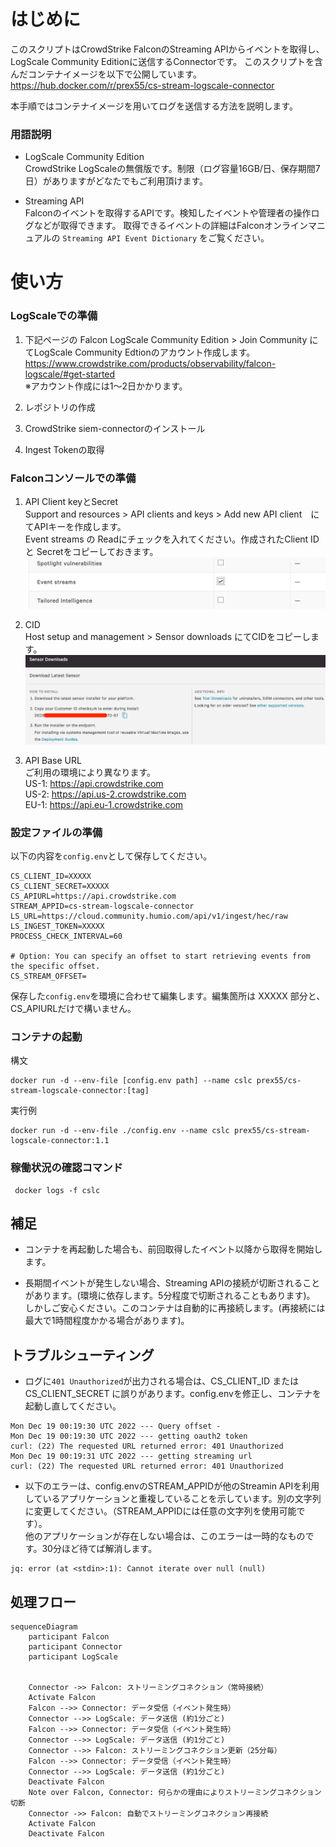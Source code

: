 # はじめに
このスクリプトはCrowdStrike FalconのStreaming APIからイベントを取得し、LogScale Community Editionに送信するConnectorです。
このスクリプトを含んだコンテナイメージを以下で公開しています。  
https://hub.docker.com/r/prex55/cs-stream-logscale-connector

本手順ではコンテナイメージを用いてログを送信する方法を説明します。

### 用語説明
- LogScale Community Edition  
CrowdStrike LogScaleの無償版です。制限（ログ容量16GB/日、保存期間7日）がありますがどなたでもご利用頂けます。

- Streaming API  
Falconのイベントを取得するAPIです。検知したイベントや管理者の操作ログなどが取得できます。
取得できるイベントの詳細はFalconオンラインマニュアルの `Streaming API Event Dictionary` をご覧ください。



# 使い方

### LogScaleでの準備
1. 下記ページの Falcon LogScale Community Edition > Join Community にてLogScale Community Edtionのアカウント作成します。  
https://www.crowdstrike.com/products/observability/falcon-logscale/#get-started    
※アカウント作成には1〜2日かかります。

2. レポジトリの作成

3. CrowdStrike siem-connectorのインストール

4. Ingest Tokenの取得
  
  
### Falconコンソールでの準備
1. API Client keyとSecret  
Support and resources > API clients and keys > Add new API client　にてAPIキーを作成します。  
Event streams の Readにチェックを入れてください。作成されたClient IDと Secretをコピーしておきます。
![](2023-01-05-14-26-20.png)


2. CID  
Host setup and management > Sensor downloads にてCIDをコピーします。
![](2023-01-05-17-57-37.png)


3. API Base URL  
ご利用の環境により異なります。  
US-1: https://api.crowdstrike.com  
US-2: https://api.us-2.crowdstrike.com  
EU-1: https://api.eu-1.crowdstrike.com  


### 設定ファイルの準備
以下の内容を`config.env`として保存してください。
```
CS_CLIENT_ID=XXXXX
CS_CLIENT_SECRET=XXXXX
CS_APIURL=https://api.crowdstrike.com
STREAM_APPID=cs-stream-logscale-connector
LS_URL=https://cloud.community.humio.com/api/v1/ingest/hec/raw
LS_INGEST_TOKEN=XXXXX
PROCESS_CHECK_INTERVAL=60

# Option: You can specify an offset to start retrieving events from the specific offset.
CS_STREAM_OFFSET=
```
保存した`config.env`を環境に合わせて編集します。編集箇所は XXXXX 部分と、CS_APIURLだけで構いません。


### コンテナの起動

構文
```
docker run -d --env-file [config.env path] --name cslc prex55/cs-stream-logscale-connector:[tag]
```

実行例
```
docker run -d --env-file ./config.env --name cslc prex55/cs-stream-logscale-connector:1.1
```


### 稼働状況の確認コマンド
```
 docker logs -f cslc
```

## 補足
- コンテナを再起動した場合も、前回取得したイベント以降から取得を開始します。

- 長期間イベントが発生しない場合、Streaming APIの接続が切断されることがあります。(環境に依存します。5分程度で切断されることもあります)。  
しかしご安心ください。このコンテナは自動的に再接続します。(再接続には最大で1時間程度かかる場合があります)。




## トラブルシューティング
- ログに`401 Unauthorized`が出力される場合は、CS_CLIENT_ID または CS_CLIENT_SECRET に誤りがあります。config.envを修正し、コンテナを起動し直してください。

```
Mon Dec 19 00:19:30 UTC 2022 --- Query offset -
Mon Dec 19 00:19:30 UTC 2022 --- getting oauth2 token
curl: (22) The requested URL returned error: 401 Unauthorized
Mon Dec 19 00:19:31 UTC 2022 --- getting streaming url
curl: (22) The requested URL returned error: 401 Unauthorized
```

- 以下のエラーは、config.envのSTREAM_APPIDが他のStreamin APIを利用しているアプリケーションと重複していることを示しています。別の文字列に変更してください。（STREAM_APPIDには任意の文字列を使用可能です）。  
他のアプリケーションが存在しない場合は、このエラーは一時的なものです。30分ほど待てば解消します。

```
jq: error (at <stdin>:1): Cannot iterate over null (null)
```


## 処理フロー
```mermaid
sequenceDiagram
    participant Falcon
    participant Connector
    participant LogScale


    Connector ->> Falcon: ストリーミングコネクション（常時接続）
    Activate Falcon
    Falcon -->> Connector: データ受信（イベント発生時）
    Connector -->> LogScale: データ送信 (約1分ごと)
    Falcon -->> Connector: データ受信（イベント発生時）
    Connector -->> LogScale: データ送信 (約1分ごと)
    Connector -->> Falcon: ストリーミングコネクション更新（25分毎）
    Falcon -->> Connector: データ受信（イベント発生時）
    Connector -->> LogScale: データ送信 (約1分ごと)
    Deactivate Falcon
    Note over Falcon, Connector: 何らかの理由によりストリーミングコネクション切断
    Connector ->> Falcon: 自動でストリーミングコネクション再接続
    Activate Falcon
    Deactivate Falcon
```